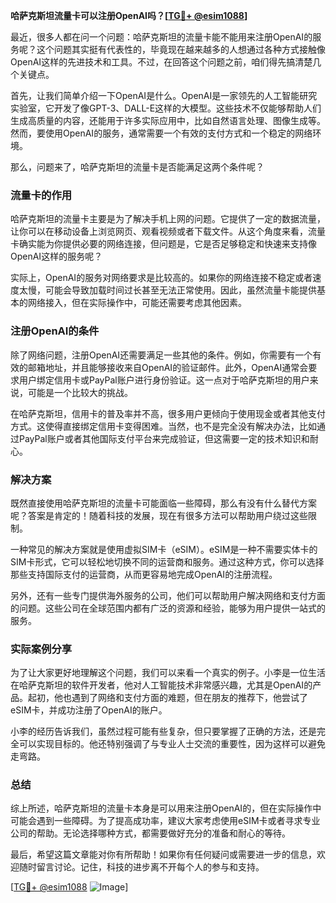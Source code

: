 **哈萨克斯坦流量卡可以注册OpenAI吗？[[TG💪+ @esim1088](https://t.me/s/esim1088)]**

最近，很多人都在问一个问题：哈萨克斯坦的流量卡能不能用来注册OpenAI的服务呢？这个问题其实挺有代表性的，毕竟现在越来越多的人想通过各种方式接触像OpenAI这样的先进技术和工具。不过，在回答这个问题之前，咱们得先搞清楚几个关键点。

首先，让我们简单介绍一下OpenAI是什么。OpenAI是一家领先的人工智能研究实验室，它开发了像GPT-3、DALL-E这样的大模型。这些技术不仅能够帮助人们生成高质量的内容，还能用于许多实际应用中，比如自然语言处理、图像生成等。然而，要使用OpenAI的服务，通常需要一个有效的支付方式和一个稳定的网络环境。

那么，问题来了，哈萨克斯坦的流量卡是否能满足这两个条件呢？

### 流量卡的作用

哈萨克斯坦的流量卡主要是为了解决手机上网的问题。它提供了一定的数据流量，让你可以在移动设备上浏览网页、观看视频或者下载文件。从这个角度来看，流量卡确实能为你提供必要的网络连接，但问题是，它是否足够稳定和快速来支持像OpenAI这样的服务呢？

实际上，OpenAI的服务对网络要求是比较高的。如果你的网络连接不稳定或者速度太慢，可能会导致加载时间过长甚至无法正常使用。因此，虽然流量卡能提供基本的网络接入，但在实际操作中，可能还需要考虑其他因素。

### 注册OpenAI的条件

除了网络问题，注册OpenAI还需要满足一些其他的条件。例如，你需要有一个有效的邮箱地址，并且能够接收来自OpenAI的验证邮件。此外，OpenAI通常会要求用户绑定信用卡或PayPal账户进行身份验证。这一点对于哈萨克斯坦的用户来说，可能是一个比较大的挑战。

在哈萨克斯坦，信用卡的普及率并不高，很多用户更倾向于使用现金或者其他支付方式。这使得直接绑定信用卡变得困难。当然，也不是完全没有解决办法，比如通过PayPal账户或者其他国际支付平台来完成验证，但这需要一定的技术知识和耐心。

### 解决方案

既然直接使用哈萨克斯坦的流量卡可能面临一些障碍，那么有没有什么替代方案呢？答案是肯定的！随着科技的发展，现在有很多方法可以帮助用户绕过这些限制。

一种常见的解决方案就是使用虚拟SIM卡（eSIM）。eSIM是一种不需要实体卡的SIM卡形式，它可以轻松地切换不同的运营商和服务。通过这种方式，你可以选择那些支持国际支付的运营商，从而更容易地完成OpenAI的注册流程。

另外，还有一些专门提供海外服务的公司，他们可以帮助用户解决网络和支付方面的问题。这些公司在全球范围内都有广泛的资源和经验，能够为用户提供一站式的服务。

### 实际案例分享

为了让大家更好地理解这个问题，我们可以来看一个真实的例子。小李是一位生活在哈萨克斯坦的软件开发者，他对人工智能技术非常感兴趣，尤其是OpenAI的产品。起初，他也遇到了网络和支付方面的难题，但在朋友的推荐下，他尝试了eSIM卡，并成功注册了OpenAI的账户。

小李的经历告诉我们，虽然过程可能有些复杂，但只要掌握了正确的方法，还是完全可以实现目标的。他还特别强调了与专业人士交流的重要性，因为这样可以避免走弯路。

### 总结

综上所述，哈萨克斯坦的流量卡本身是可以用来注册OpenAI的，但在实际操作中可能会遇到一些障碍。为了提高成功率，建议大家考虑使用eSIM卡或者寻求专业公司的帮助。无论选择哪种方式，都需要做好充分的准备和耐心的等待。

最后，希望这篇文章能对你有所帮助！如果你有任何疑问或需要进一步的信息，欢迎随时留言讨论。记住，科技的进步离不开每个人的参与和支持。

[[TG💪+ @esim1088](https://t.me/s/esim1088) ![Image](https://i.postimg.cc/4NQfJmqS/Snipaste-2025-05-13-00-14-12.png)]